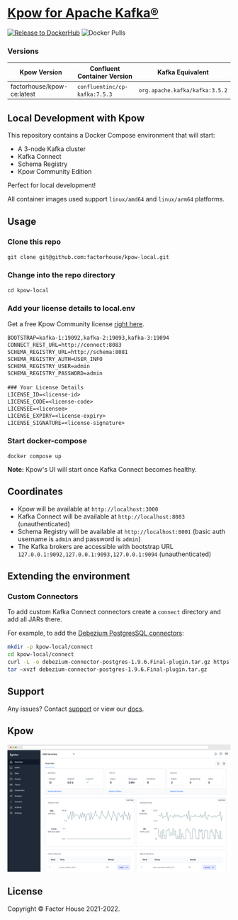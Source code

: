 # [Kpow for Apache Kafka®](https://kpow.io)
[![Release to DockerHub](https://github.com/operatr-io/kpow-docker/actions/workflows/release.yml/badge.svg?branch=main)](https://github.com/operatr-io/kpow-docker/actions/workflows/release.yml)
![Docker Pulls](https://img.shields.io/docker/pulls/operatr/kpow)

### Versions

| Kpow Version               | Confluent Container Version   | Kafka Equivalent                |
|----------------------------|-------------------------------|---------------------------------|
| factorhouse/kpow-ce:latest | `confluentinc/cp-kafka:7.5.3` | `org.apache.kafka/kafka:3.5.2`  |

## Local Development with Kpow

This repository contains a Docker Compose environment that will start:

- A 3-node Kafka cluster
- Kafka Connect 
- Schema Registry 
- Kpow Community Edition

Perfect for local development!

All container images used support `linux/amd64` and `linux/arm64` platforms.

## Usage

### Clone this repo

```
git clone git@github.com:factorhouse/kpow-local.git
```

### Change into the repo directory

```
cd kpow-local
```

### Add your license details to local.env

Get a free Kpow Community license [right here](https://factorhouse.io/kpow/community/).

```
BOOTSTRAP=kafka-1:19092,kafka-2:19093,kafka-3:19094
CONNECT_REST_URL=http://connect:8083
SCHEMA_REGISTRY_URL=http://schema:8081
SCHEMA_REGISTRY_AUTH=USER_INFO
SCHEMA_REGISTRY_USER=admin
SCHEMA_REGISTRY_PASSWORD=admin

### Your License Details
LICENSE_ID=<license-id>
LICENSE_CODE=<license-code>
LICENSEE=<licensee>
LICENSE_EXPIRY=<license-expiry>
LICENSE_SIGNATURE=<license-signature>
```

### Start docker-compose

```
docker compose up
```
**Note:** Kpow's UI will start once Kafka Connect becomes healthy.

## Coordinates

* Kpow will be available at `http://localhost:3000`
* Kafka Connect will be available at `http://localhost:8083` (unauthenticated)
* Schema Registry will be available at `http://localhost:8001` (basic auth username is `admin` and password is `admin`)
* The Kafka brokers are accessible with bootstrap URL `127.0.0.1:9092,127.0.0.1:9093,127.0.0.1:9094` (unauthenticated)

## Extending the environment

### Custom Connectors

To add custom Kafka Connect connectors create a `connect` directory and add all JARs there.

For example, to add the [Debezium PostgresSQL connectors](https://debezium.io/documentation/reference/stable/connectors/postgresql.html):

```bash
mkdir -p kpow-local/connect
cd kpow-local/connect
curl -L -o debezium-connector-postgres-1.9.6.Final-plugin.tar.gz https://repo1.maven.org/maven2/io/debezium/debezium-connector-postgres/1.9.6.Final/debezium-connector-postgres-1.9.6.Final-plugin.tar.gz 
tar –xvzf debezium-connector-postgres-1.9.6.Final-plugin.tar.gz
```

## Support

Any issues? Contact [support](https://kpow.io/support) or view our [docs](https://docs.kpow.io).

## Kpow

![Kpow in action.](resources/kpow-ui.png)

## License

Copyright © Factor House 2021-2022.
